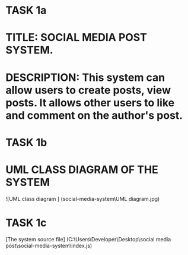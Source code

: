 # **TASK 1a**
# **TITLE:** SOCIAL MEDIA POST SYSTEM.


# **DESCRIPTION:** This system can allow users to create posts, view posts. It allows other users to like and comment on the author's post. 




# **TASK 1b**
# **UML CLASS DIAGRAM OF THE SYSTEM**

![UML class diagram ] (social-media-system\UML diagram.jpg)




# **TASK 1c**
[The system source file] (C:\Users\Developer\Desktop\social media post\social-media-system\index.js)